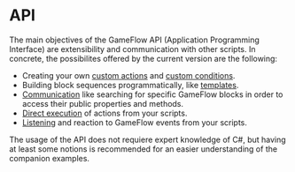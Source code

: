 # API

The main objectives of the GameFlow API \(Application Programming Interface\) are extensibility and communication with other scripts. In concrete, the possibilites offered by the current version are the following:

* Creating your own [custom actions](custom-actions.md) and [custom conditions](custom-conditions.md).
* Building block sequences programmatically, like [templates](templates.md).
* [Communication](communication.md) like searching for specific GameFlow blocks in order to access their public properties and methods.
* [Direct execution](direct-execution.md) of actions from your scripts.
* [Listening](event-listening.md) and reaction to GameFlow events from your scripts.

The usage of the API does not requiere expert knowledge of C\#, but having at least some notions is recommended for an easier understanding of the companion examples.

